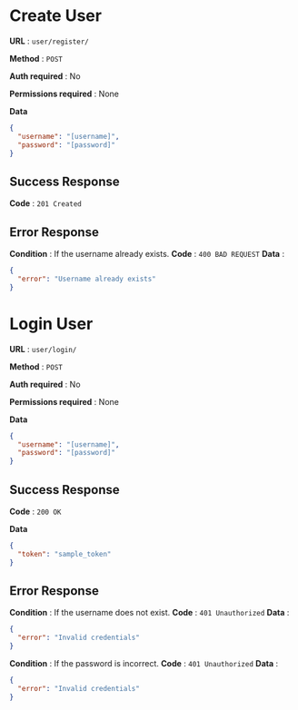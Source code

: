 # Create User

**URL** : `user/register/`

**Method** : `POST`

**Auth required** : No

**Permissions required** : None

**Data**

```json
{
  "username": "[username]",
  "password": "[password]"
}
```

## Success Response

**Code** : `201 Created`

## Error Response

**Condition** : If the username already exists.
**Code** : `400 BAD REQUEST`
**Data** :

```json
{
  "error": "Username already exists"
}
```

# Login User

**URL** : `user/login/`

**Method** : `POST`

**Auth required** : No

**Permissions required** : None

**Data**

```json
{
  "username": "[username]",
  "password": "[password]"
}
```

## Success Response

**Code** : `200 OK`

**Data**

```json
{
  "token": "sample_token"
}
```

## Error Response

**Condition** : If the username does not exist.
**Code** : `401 Unauthorized`
**Data** :

```json
{
  "error": "Invalid credentials"
}
```

**Condition** : If the password is incorrect.
**Code** : `401 Unauthorized`
**Data** :

```json
{
  "error": "Invalid credentials"
}
```
